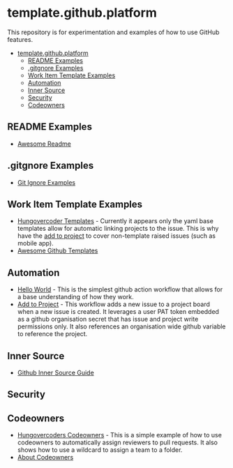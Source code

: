 # template.github.platform

This repository is for experimentation and examples of how to use GitHub features.

- [template.github.platform](#templategithubplatform)
  - [README Examples](#readme-examples)
  - [.gitgnore Examples](#gitgnore-examples)
  - [Work Item Template Examples](#work-item-template-examples)
  - [Automation](#automation)
  - [Inner Source](#inner-source)
  - [Security](#security)
  - [Codeowners](#codeowners)

## README Examples

- [Awesome Readme](https://github.com/matiassingers/awesome-readme)

## .gitgnore Examples

- [Git Ignore Examples](https://github.com/github/gitignore)

## Work Item Template Examples

- [Hungovercoder Templates](.githhub/ISSUE_TEMPLATE) - Currently it appears only the yaml base templates allow for automatic linking projects to the issue. This is why have the [add to project](.github/workflows/add-to-project.yml) to cover non-template raised issues (such as mobile app).
- [Awesome Github Templates](https://github.com/devspace/awesome-github-templates)

## Automation

- [Hello World](.github/workflows/hello-world.yml) - This is the simplest github action workflow that allows for a base understanding of how they work.
- [Add to Project](.github/workflows/add-to-project.yml) - This workflow adds a new issue to a project board when a new issue is created. It leverages a user PAT token embedded as a github organisation secret that has issue and project write permissions only. It also references an organisation wide github variable to reference the project.

## Inner Source

- [Github Inner Source Guide](https://githubtraining.github.io/innersource-theory/#/measuring_success)

## Security

## Codeowners

- [Hungovercoders Codeowners](.github/CODEOWNERS) - This is a simple example of how to use codeowners to automatically assign reviewers to pull requests. It also shows how to use a wildcard to assign a team to a folder.
- [About Codeowners](https://docs.github.com/en/repositories/managing-your-repositorys-settings-and-features/customizing-your-repository/about-code-owners)